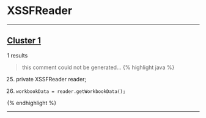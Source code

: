 # XSSFReader

***

## [Cluster 1](./1)
1 results
> this comment could not be generated...
{% highlight java %}
25. private XSSFReader reader;
64.     workbookData = reader.getWorkbookData();
{% endhighlight %}

***

